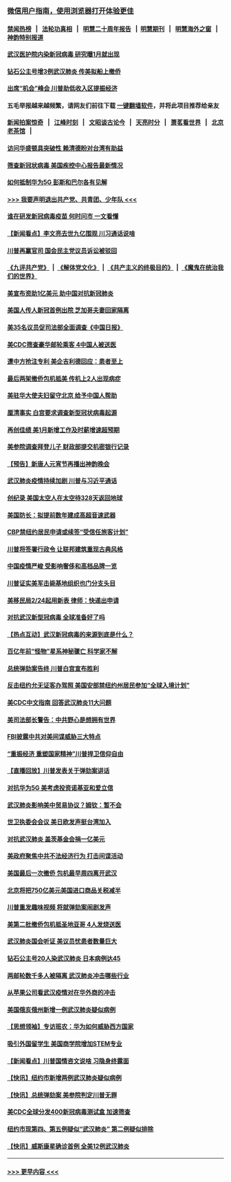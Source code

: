 ### [微信用户指南，使用浏览器打开体验更佳](https://github.com/gfw-breaker/banned-news1/blob/master/indexes/wechat-guide.md?t=0)
#### [禁闻热榜](热点新闻.md?t=0)  &nbsp;&nbsp;|&nbsp;&nbsp; [法轮功真相](https://github.com/gfw-breaker/truth/blob/master/README.md?t=0) &nbsp;&nbsp;|&nbsp;&nbsp; [明慧二十周年报告](https://github.com/gfw-breaker/mh-reports/blob/master/README.md?t=0) &nbsp;&nbsp;|&nbsp;&nbsp;[明慧期刊](https://github.com/gfw-breaker/mh-qikan) &nbsp;&nbsp;|&nbsp;&nbsp; [明慧海外之窗](https://github.com/gfw-breaker/mh-news/blob/master/README.md?t=0) &nbsp;&nbsp;|&nbsp;&nbsp; [神韵特别报道](https://github.com/gfw-breaker/mh-news/blob/master/shenyun.md?t=0)
#### [武汉医护院内染新冠病毒 研究曝1月就出现](../pages/nsc412/n11852928.md?t=02082122) 
#### [钻石公主号增3例武汉肺炎 传美拟船上撤侨](../pages/nsc412/n11853240.md?t=02082122) 
#### [出席“机会”峰会 川普助低收入区提振经济](../pages/nsc412/n11853232.md?t=02082122) 
#### 五毛举报越来越频繁，请网友们前往下载 [一键翻墙软件](https://github.com/gfw-breaker/ssr-accounts)，并将此项目推荐给亲友
#### [新闻拍案惊奇](https://github.com/gfw-breaker/banned-news1/blob/master/pages/link4.md) &nbsp;&nbsp;|&nbsp;&nbsp; [江峰时刻](https://github.com/gfw-breaker/banned-news1/blob/master/pages/link4.md) &nbsp;&nbsp;|&nbsp;&nbsp; [文昭谈古论今](https://github.com/gfw-breaker/banned-news1/blob/master/pages/link4.md) &nbsp;&nbsp;|&nbsp;&nbsp; [天亮时分](https://github.com/gfw-breaker/banned-news1/blob/master/pages/link4.md) &nbsp;&nbsp;|&nbsp;&nbsp; [萧茗看世界](https://github.com/gfw-breaker/banned-news1/blob/master/pages/link4.md) &nbsp;&nbsp;|&nbsp;&nbsp; [北京老茶馆](https://github.com/gfw-breaker/banned-news1/blob/master/pages/link4.md) &nbsp;&nbsp;|&nbsp;&nbsp; 
#### [访问华盛顿具突破性 赖清德盼对台湾有助益](../pages/nsc412/n11853129.md?t=02082122) 
#### [筛查新冠状病毒 美国疾控中心报告最新情况](../pages/nsc412/n11853070.md?t=02082122) 
#### [如何抵制华为5G 彭斯和巴尔各有见解](../pages/nsc412/n11852535.md?t=02082122) 
#### [>>> 我要声明退出共产党、共青团、少年队 <<<](https://github.com/begood0513/goodnews/blob/master/quit/letter.md) 
#### [谁在研发新冠病毒疫苗 何时问市 一文看懂](../pages/nsc412/n11852840.md?t=02082122) 
#### [【新闻看点】李文亮去世九亿围观 川习通话说啥](../pages/nsc412/n11852360.md?t=02082122) 
#### [川普再赢官司 国会民主党议员诉讼被驳回](../pages/nsc412/n11852287.md?t=02082122) 
#### [《九评共产党》](https://github.com/begood0513/9ping.md/blob/master/README.md) &nbsp;|&nbsp; [《解体党文化》](../../../../jtdwh.md/blob/master/README.md)  &nbsp;|&nbsp; [《共产主义的终极目的》](../../../../gczydzjmd.md/blob/master/README.md) &nbsp;|&nbsp; [《魔鬼在统治我们的世界》](../../../../mgztzwmdsj.md/blob/master/README.md) 
#### [美宣布资助1亿美元 助中国对抗新冠肺炎](../pages/nsc412/n11852531.md?t=02082122) 
#### [美国人传人新冠首例出院 芝加哥夫妻回家隔离](../pages/nsc412/n11852452.md?t=02082122) 
#### [美35名议员促司法部全面调查《中国日报》](../pages/nsc412/n11852435.md?t=02082122) 
#### [美CDC筛查豪华邮轮乘客 4中国人被送医](../pages/nsc412/n11852085.md?t=02082122) 
#### [遭中方抢注专利 美企吉利德回应：患者至上](../pages/nsc412/n11852037.md?t=02082122) 
#### [最后两架撤侨包机抵美 传机上2人出现病症](../pages/nsc412/n11852173.md?t=02082122) 
#### [美驻华大使夫妇留守北京 给予中国人帮助](../pages/nsc412/n11852165.md?t=02082122) 
#### [厘清事实 白宫要求调查新型冠状病毒起源](../pages/nsc412/n11852106.md?t=02082122) 
#### [再创佳绩 美1月新增工作及时薪增速超预期](../pages/nsc412/n11852174.md?t=02082122) 
#### [美参院调查拜登儿子 财政部提交机密银行记录](../pages/nsc412/n11851808.md?t=02082122) 
#### [【预告】新唐人元宵节再播出神韵晚会](../pages/nsc412/n11843192.md?t=02082122) 
#### [武汉肺炎疫情持续加剧 川普与习近平通话](../pages/nsc412/n11851613.md?t=02082122) 
#### [创纪录 美国太空人在太空待328天返回地球](../pages/nsc412/n11851266.md?t=02082122) 
#### [美国防长：拟提前数年建成高超音速武器](../pages/nsc412/n11850959.md?t=02082122) 
#### [CBP禁纽约居民申请或续签“受信任旅客计划”](../pages/nsc412/n11850857.md?t=02082122) 
#### [川普将签署行政令 让联邦建筑重现古典风格](../pages/nsc412/n11850654.md?t=02082122) 
#### [中国疫情严峻 受影响奢侈和高档品牌一览](../pages/nsc412/n11850319.md?t=02082122) 
#### [川普证实美军击毙基地组织也门分支头目](../pages/nsc412/n11850383.md?t=02082122) 
#### [美移民局2/24起用新表 律师：快递出申请](../pages/nsc412/n11848220.md?t=02082122) 
#### [对抗武汉新型冠病毒 全球准备好了吗](../pages/nsc412/n11850142.md?t=02082122) 
#### [【热点互动】武汉新冠病毒的来源到底是什么？](../pages/nsc412/n11849749.md?t=02082122) 
#### [百亿年前“怪物”星系神秘骤亡 科学家不解](../pages/nsc412/n11849863.md?t=02082122) 
#### [总统弹劾案告终 川普白宫宣布胜利](../pages/nsc412/n11849985.md?t=02082122) 
#### [反击纽约允无证客办驾照  美国安部禁纽约州居民参加“全球入境计划”](../pages/nsc412/n11849828.md?t=02082122) 
#### [美CDC中文指南 回答武汉肺炎11大问题](../pages/nsc412/n11849703.md?t=02082122) 
#### [美司法部长警告：中共野心是想拥有世界](../pages/nsc412/n11849769.md?t=02082122) 
#### [FBI披露中共对美间谍威胁三大特点](../pages/nsc412/n11849700.md?t=02082122) 
#### [“重振经济 重塑国家精神”川普捍卫信仰自由](../pages/nsc412/n11849641.md?t=02082122) 
#### [【直播回放】川普发表关于弹劾案讲话](../pages/nsc412/n11849472.md?t=02082122) 
#### [对抗华为5G 美考虑投资诺基亚和爱立信](../pages/nsc412/n11849510.md?t=02082122) 
#### [武汉肺炎影响美中贸易协议？姆钦：暂不会](../pages/nsc412/n11849497.md?t=02082122) 
#### [世卫执委会会议 美日欧发声挺台湾加入](../pages/nsc412/n11849433.md?t=02082122) 
#### [对抗武汉肺炎 盖茨基金会捐一亿美元](../pages/nsc412/n11848953.md?t=02082122) 
#### [美政府聚焦中共不法经济行为 打击间谍活动](../pages/nsc412/n11849322.md?t=02082122) 
#### [美国最后一次撤侨 包机最早周四离开武汉](../pages/nsc412/n11849395.md?t=02082122) 
#### [北京将把750亿美元美国进口商品关税减半](../pages/nsc412/n11848896.md?t=02082122) 
#### [川普重发趣味视频 将就弹劾案闹剧发声](../pages/nsc412/n11848715.md?t=02082122) 
#### [美第二批撤侨包机抵圣地亚哥 4人发烧送医](../pages/nsc412/n11847923.md?t=02082122) 
#### [武汉肺炎国会听证 美议员忧患者数量巨大](../pages/nsc412/n11844851.md?t=02082122) 
#### [钻石公主号20人染武汉肺炎 日本病例达45](../pages/nsc412/n11847823.md?t=02082122) 
#### [两邮轮数千多人被隔离 武汉肺炎冲击哪些行业](../pages/nsc412/n11847456.md?t=02082122) 
#### [从苹果公司看武汉疫情对在华外商的冲击](../pages/nsc412/n11847586.md?t=02082122) 
#### [美国俄亥俄州新增一例武汉肺炎疑似病例](../pages/nsc412/n11847714.md?t=02082122) 
#### [【思想领袖】专访班农：华为如何威胁西方国家](../pages/nsc412/n11847306.md?t=02082122) 
#### [吸引外国留学生 美国商学院增加STEM专业](../pages/nsc412/n11847417.md?t=02082122) 
#### [【新闻看点】川普国情咨文说啥 习隐身终露面](../pages/nsc412/n11847016.md?t=02082122) 
#### [【快讯】纽约市新增两例武汉肺炎疑似病例](../pages/nsc412/n11847250.md?t=02082122) 
#### [【快讯】总统弹劾案 美参院判定川普无罪](../pages/nsc412/n11847316.md?t=02082122) 
#### [美CDC全球分发400新冠病毒测试盒 加速筛查](../pages/nsc412/n11847260.md?t=02082122) 
#### [纽约市现第四、第五例疑似“武汉肺炎”   第二例疑似排除](../pages/nsc412/n11847332.md?t=02082122) 
#### [【快讯】威斯康星确诊首例 全美12例武汉肺炎](../pages/nsc412/n11847162.md?t=02082122) 

----
#### [ >>> 更早内容 <<< ](../indexes/nsc412-earlier.md)
